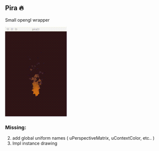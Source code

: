 ## Pira 🔥

Small opengl wrapper

![picture](pira_d.gif)



### Missing: 
2. add global uniform names ( uPerspectiveMatrix, uContextColor, etc.. )
3. Impl instance drawing 